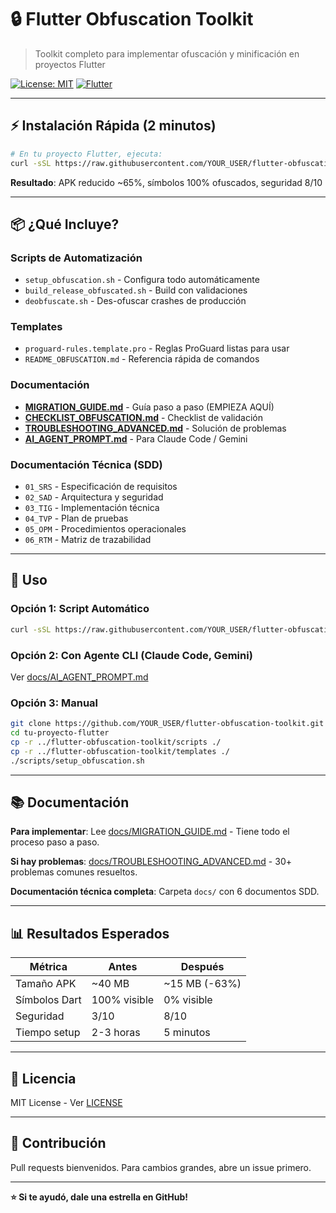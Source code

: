 # 🔒 Flutter Obfuscation Toolkit

> Toolkit completo para implementar ofuscación y minificación en proyectos Flutter

[![License: MIT](https://img.shields.io/badge/License-MIT-yellow.svg)](LICENSE)
[![Flutter](https://img.shields.io/badge/Flutter-%E2%89%A53.9.2-blue)](https://flutter.dev)

---

## ⚡ Instalación Rápida (2 minutos)

```bash
# En tu proyecto Flutter, ejecuta:
curl -sSL https://raw.githubusercontent.com/YOUR_USER/flutter-obfuscation-toolkit/main/scripts/download_obfuscation_package.sh | bash
```

**Resultado**: APK reducido ~65%, símbolos 100% ofuscados, seguridad 8/10

---

## 📦 ¿Qué Incluye?

### Scripts de Automatización
- `setup_obfuscation.sh` - Configura todo automáticamente
- `build_release_obfuscated.sh` - Build con validaciones
- `deobfuscate.sh` - Des-ofuscar crashes de producción

### Templates
- `proguard-rules.template.pro` - Reglas ProGuard listas para usar
- `README_OBFUSCATION.md` - Referencia rápida de comandos

### Documentación
- **[MIGRATION_GUIDE.md](docs/MIGRATION_GUIDE.md)** - Guía paso a paso (EMPIEZA AQUÍ)
- **[CHECKLIST_OBFUSCATION.md](docs/CHECKLIST_OBFUSCATION.md)** - Checklist de validación
- **[TROUBLESHOOTING_ADVANCED.md](docs/TROUBLESHOOTING_ADVANCED.md)** - Solución de problemas
- **[AI_AGENT_PROMPT.md](docs/AI_AGENT_PROMPT.md)** - Para Claude Code / Gemini

### Documentación Técnica (SDD)
- `01_SRS` - Especificación de requisitos
- `02_SAD` - Arquitectura y seguridad
- `03_TIG` - Implementación técnica
- `04_TVP` - Plan de pruebas
- `05_OPM` - Procedimientos operacionales
- `06_RTM` - Matriz de trazabilidad

---

## 🚀 Uso

### Opción 1: Script Automático
```bash
curl -sSL https://raw.githubusercontent.com/YOUR_USER/flutter-obfuscation-toolkit/main/scripts/download_obfuscation_package.sh | bash
```

### Opción 2: Con Agente CLI (Claude Code, Gemini)
Ver [docs/AI_AGENT_PROMPT.md](docs/AI_AGENT_PROMPT.md)

### Opción 3: Manual
```bash
git clone https://github.com/YOUR_USER/flutter-obfuscation-toolkit.git
cd tu-proyecto-flutter
cp -r ../flutter-obfuscation-toolkit/scripts ./
cp -r ../flutter-obfuscation-toolkit/templates ./
./scripts/setup_obfuscation.sh
```

---

## 📚 Documentación

**Para implementar**: Lee [docs/MIGRATION_GUIDE.md](docs/MIGRATION_GUIDE.md) - Tiene todo el proceso paso a paso.

**Si hay problemas**: [docs/TROUBLESHOOTING_ADVANCED.md](docs/TROUBLESHOOTING_ADVANCED.md) - 30+ problemas comunes resueltos.

**Documentación técnica completa**: Carpeta `docs/` con 6 documentos SDD.

---

## 📊 Resultados Esperados

| Métrica | Antes | Después |
|---------|-------|---------|
| Tamaño APK | ~40 MB | ~15 MB (-63%) |
| Símbolos Dart | 100% visible | 0% visible |
| Seguridad | 3/10 | 8/10 |
| Tiempo setup | 2-3 horas | 5 minutos |

---

## 📄 Licencia

MIT License - Ver [LICENSE](LICENSE)

---

## 🤝 Contribución

Pull requests bienvenidos. Para cambios grandes, abre un issue primero.

---

**⭐ Si te ayudó, dale una estrella en GitHub!**
